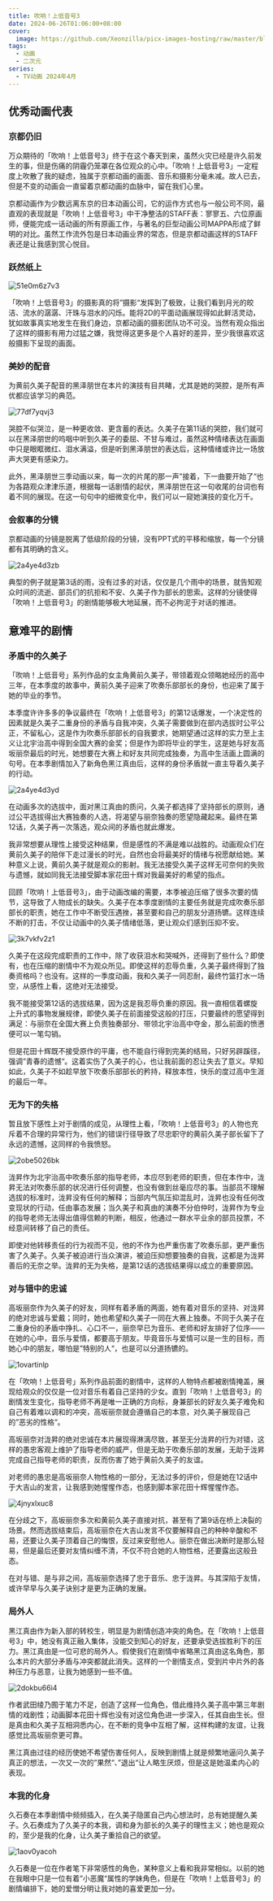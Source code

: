```yaml
---
title: 吹响！上低音号3
date: 2024-06-26T01:06:00+08:00
cover:
  image: https://github.com/Xeonzilla/picx-images-hosting/raw/master/blog/吹响！上低音号3/5xai1n8w92.webp
tags: 
  - 动画
  - 二次元
series: 
  - TV动画 2024年4月
---
```

## 优秀动画代表
### 京都仍旧
万众期待的「吹响！上低音号3」终于在这个春天到来，虽然火灾已经是许久前发生的事，但是伤痛的阴霾仍笼罩在各位观众的心中。「吹响！上低音号3」一定程度上吹散了我的疑虑，独属于京都动画的画面、音乐和摄影分毫未减。故人已去，但是不变的动画会一直留着京都动画的血脉中，留在我们心里。

京都动画作为少数远离东京的日本动画公司，它的运作方式也与一般公司不同，最直观的表现就是「吹响！上低音号3」中干净整洁的STAFF表：寥寥五、六位原画师，便能完成一话动画的所有原画工作，与著名的巨型动画公司MAPPA形成了鲜明的对比。虽然工作流外包是日本动画业界的常态，但是京都动画这样的STAFF表还是让我感到赏心悦目。

### 跃然纸上
![51e0m6z7v3](https://github.com/Xeonzilla/picx-images-hosting/raw/master/blog/吹响！上低音号3/51e0m6z7v3.webp "黄前久美子")

「吹响！上低音号3」的摄影真的将”摄影“发挥到了极致，让我们看到月光的皎洁、流水的潺潺、汗珠与泪水的闪烁。能将2D的平面动画展现得如此鲜活灵动，犹如故事真实地发生在我们身边，京都动画的摄影团队功不可没。当然有观众指出了这样的摄影有用力过猛之嫌，我觉得这更多是个人喜好的差异，至少我很喜欢这般摄影下呈现的画面。

### 美妙的配音
为黄前久美子配音的黑泽朋世在本片的演技有目共睹，尤其是她的哭腔，是所有声优都应该学习的典范。

![77df7yqvj3](https://github.com/Xeonzilla/picx-images-hosting/raw/master/blog/吹响！上低音号3/77df7yqvj3.webp "选拔落选")

哭腔不似哭泣，是一种更收敛、更含蓄的表达。久美子在第11话的哭腔，我们就可以在黑泽朋世的呜咽中听到久美子的委屈、不甘与难过，虽然这种情绪表达在画面中只是眼眶微红、泪水满溢，但是听到黑泽朋世的表达后，这种情绪或许比一场放声大哭更有感染力。

此外，黑泽朋世三季动画以来，每一次的片尾的那一声”接着，下一曲要开始了“也为各路观众津津乐道，根据每一话剧情的起伏，黑泽朋世在这一句收尾的台词也有着不同的展现。在这一句句中的细微变化中，我们可以一窥她演技的变化万千。


### 会叙事的分镜
京都动画的分镜是脱离了低级阶段的分镜，没有PPT式的平移和缩放，每一个分镜都有其明确的含义。

![2a4ye4d3zb](https://github.com/Xeonzilla/picx-images-hosting/raw/master/blog/吹响！上低音号3/2a4ye4d3zb.webp "雨")

典型的例子就是第3话的雨，没有过多的对话，仅仅是几个雨中的场景，就告知观众时间的流逝、部员们的抗拒和不安、久美子作为部长的思索。这样的分镜使得「吹响！上低音号3」的剧情能够极大地延展，而不必拘泥于对话的推进。

## 意难平的剧情
### 矛盾中的久美子
「吹响！上低音号」系列作品的女主角黄前久美子，带领着观众领略她经历的高中三年，在本季度的故事中，黄前久美子迎来了吹奏乐部部长的身份，也迎来了属于她的毕业的季节。

本季度许许多多的争议最终在「吹响！上低音号3」的第12话爆发，一个决定性的因素就是久美子二重身份的矛盾与自我冲突，久美子需要做到在部内选拔时公平公正，不留私心，这是作为吹奏乐部部长的自我要求，她期望通过这样的实力至上主义让北宇治高中得到全国大赛的金奖；但是作为即将毕业的学生，这是她与好友高坂丽奈最后的时光，她想要在大赛上和好友共同完成独奏，为高中生活画上圆满的句号。在本季剧情加入了新角色黑江真由后，这样的身份矛盾就一直主导着久美子的行动。

![2a4ye4d3yd](https://github.com/Xeonzilla/picx-images-hosting/raw/master/blog/吹响！上低音号3/2a4ye4d3yd.webp "二重身份的矛盾")

在动画多次的选拔中，面对黑江真由的质问，久美子都选择了坚持部长的原则，通过公平选拔得出大赛独奏的人选，将渴望与丽奈独奏的愿望隐藏起来。最终在第12话，久美子再一次落选，观众间的矛盾也就此爆发。

我非常想要从理性上接受这种结果，但是感性的不满是难以战胜的。动画观众们在黄前久美子的陪伴下走过漫长的时光，自然也会将最美好的情绪与祝愿献给她。某种意义上说，黄前久美子就是观众的影射。我无法接受久美子这样无可奈何的失败与遗憾，就如同我无法接受脚本家花田十辉对我最美好的希望的指点。

回顾「吹响！上低音号3」，由于动画改编的需要，本季被迫压缩了很多次要的情节，这导致了人物成长的缺失。久美子在本季度剧情的主要任务就是完成吹奏乐部部长的职责，她在工作中不断受压遇挫，甚至要和自己的朋友分道扬镳。这样连续不断的打击，不仅让动画中的久美子情绪低落，更让观众们感到压抑不安。

![3k7vkfv2z1](https://github.com/Xeonzilla/picx-images-hosting/raw/master/blog/吹响！上低音号3/3k7vkfv2z1.webp "吹奏乐部部长的工作")

久美子在这段完成职责的工作中，除了收获泪水和哭喊外，还得到了些什么？即使有，也在压缩的剧情中不为观众所见。即使这样的忍辱负重，久美子最终得到了独奏资格吗？也没有。这样的一季度动画，我和久美子一同忍耐，最终竹篮打水一场空，从感性上看，这绝对无法接受。

我不能接受第12话的选拔结果，因为这是我忍辱负重的原因。我一直相信着螺旋上升式的事物发展规律，即使久美子在前面接受这般的打压，只要最终的愿望得到满足：与丽奈在全国大赛上负责独奏部分、带领北宇治高中夺金，那么前面的愤懑便可以一笔勾销。

但是花田十辉既不接受原作的平庸，也不能自行得到完美的结局，只好另辟蹊径，强调”青春的遗憾“。这着实伤了久美子的心，也让我前面的忍让失去了意义。早知如此，久美子不如趁早放下吹奏乐部部长的矜持，释放本性，快乐的度过高中生涯的最后一年。

### 无为下的失格
暂且放下感性上对于剧情的成见，从理性上看，「吹响！上低音号3」的人物也充斥着不合理的异常行为，他们的错误行径导致了尽忠职守的黄前久美子部长留下了永远的遗憾，这同样的令我愤怒。

![2obe5026bk](https://github.com/Xeonzilla/picx-images-hosting/raw/master/blog/吹响！上低音号3/2obe5026bk.webp "泷昇")

泷昇作为北宇治高中吹奏乐部的指导老师，本应尽到老师的职责，但在本作中，泷昇无法对吹奏乐部的状况进行任何调整，也没有做到丝毫应尽的事。当部员不理解选拔的标准时，泷昇没有任何的解释；当部内气氛压抑混乱时，泷昇也没有任何改变现状的行动，任由事态发展；当久美子和真由的演奏不分伯仲时，泷昇作为专业的指导老师无法得出值得信赖的判断，相反，他通过一群水平业余的部员投票，不经意间转移了自己的责任。

即使对他转移责任的行为视而不见，他的不作为也严重伤害了吹奏乐部，更严重伤害了久美子。久美子被迫进行当众演讲，被迫压抑想要独奏的自我，这都是为泷昇善后的无奈之举。泷昇的无为失格，是第12话的选拔结果得以成立的重要原因。

### 对与错中的忠诚
高坂丽奈作为久美子的好友，同样有着矛盾的两面，她有着对音乐的坚持、对泷昇的绝对忠诚与爱戴；同时，她也希望和久美子一同在大赛上独奏。不同于久美子在二重身份的矛盾中挣扎、心口不一，丽奈早已为音乐、老师和好友排好了位序——在她的心中，音乐与爱情，都要高于朋友。毕竟音乐与爱情可以是一生的目标，而她心中的朋友，哪怕是”特别的人“，也是可以分道扬镳的。

![1ovartinlp](https://github.com/Xeonzilla/picx-images-hosting/raw/master/blog/吹响！上低音号3/1ovartinlp.webp "分道扬镳")

在「吹响！上低音号」系列作品前面的剧情中，这样的人物特点都被剧情掩盖，展现给观众的仅仅是一位对音乐有着自己坚持的少女。直到「吹响！上低音号3」的剧情发生变化，指导老师不再是唯一正确的方向标，身兼部长的好友久美子难免和自己有着难以调和的冲突，高坂丽奈就会遵循自己的本意，对久美子展现自己的”恶劣的性格“。

高坂丽奈对泷昇的绝对忠诚在本片展现得淋漓尽致，甚至无分泷昇的行为对错，这样的愚忠客观上维护了指导老师的威严，但是无助于吹奏乐部的发展，无助于泷昇完成自己指导老师的职责，反而伤害了她于黄前久美子的友谊。

对老师的愚忠是高坂丽奈人物性格的一部分，无法过多的评价，但是她在12话中于大吉山的发言，让我感到她惺惺作态，也感到脚本家花田十辉惺惺作态。

![4jnyxlxuc8](https://github.com/Xeonzilla/picx-images-hosting/raw/master/blog/吹响！上低音号3/4jnyxlxuc8.webp "大吉山上的谈话")

在分歧之下，高坂丽奈多次和黄前久美子直接对抗，甚至有了第9话在桥上决裂的场景。然而选拔结束后，高坂丽奈在大吉山发言不仅要解释自己的种种辛酸和不易，还要让久美子顶着自己的悔恨，反过来安慰他人。丽奈在做出决断时是那么轻易，但是最后还要对友情纠缠不清，不仅不符合她的人物性格，还要露出这般丑态。

在对与错、是与非之间，高坂丽奈选择了忠于音乐、忠于泷昇。与其深陷于友情，或许早早与久美子诀别才是更为正确的发展。

### 局外人
黑江真由作为新入部的转校生，明显是为剧情创造冲突的角色。在「吹响！上低音号3」中，她没有真正融入集体，没能交到知心的好友，还要承受选拔胜利下的压力。黑江真由是一位可悲的局外人。假使我们在剧情中省略黑江真由这名角色，那么本片的大部分矛盾与冲突都就此消失。这样的一个剧情支点，受到片中片外的各种压力与恶意，让我为她感到一些不值。

![2dokbu66i4](https://github.com/Xeonzilla/picx-images-hosting/raw/master/blog/吹响！上低音号3/2dokbu66i4.webp "黑江真由")

作者武田绫乃囿于笔力不足，创造了这样一位角色，借此维持久美子高中第三年剧情的戏剧性；动画脚本花田十辉也没有对这位角色进一步深入，任其自由生长。但是真由和久美子互相洞悉内心，在不断的竞争中互相了解，这样构建的友谊，让我感觉比高坂丽奈更可靠。

黑江真由过往的经历使她不希望伤害任何人，反映到剧情上就是频繁地逼问久美子真正的想法，一次又一次的”果然“、”退出“让人略生厌烦，但是这是她温柔内心的表现。

### 本我的化身
久石奏在本季剧情中频频插入，在久美子隐匿自己内心想法时，总有她提醒久美子。久石奏成为了久美子的本我，调和身为部长的久美子的理性主义；她也是观众的，至少是我的化身，让久美子重拾自己的欲望。

![1aov0yacoh](https://github.com/Xeonzilla/picx-images-hosting/raw/master/blog/吹响！上低音号3/1aov0yacoh.webp "久石奏")

久石奏是一位在作者笔下非常感性的角色，某种意义上看和我非常相似。以前的她在我眼中只是一位有着”小恶魔“属性的学妹角色，但是在「吹响！上低音号3」的剧情编排下，她的爱憎分明让我对她的喜爱更加一分。

